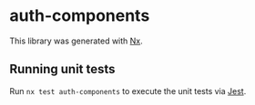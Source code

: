 # auth-components

This library was generated with [Nx](https://nx.dev).

## Running unit tests

Run `nx test auth-components` to execute the unit tests via [Jest](https://jestjs.io).

